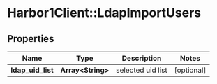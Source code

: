# Harbor1Client::LdapImportUsers

## Properties
Name | Type | Description | Notes
------------ | ------------- | ------------- | -------------
**ldap_uid_list** | **Array&lt;String&gt;** | selected uid list | [optional] 


